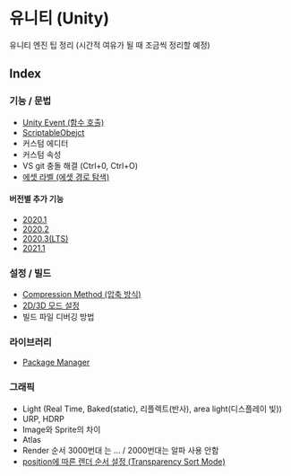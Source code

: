 # 유니티 (Unity)
유니티 엔진 팁 정리 (시간적 여유가 될 때 조금씩 정리할 예정)

## Index
### 기능 / 문법
- [Unity Event (함수 호출)](UnityEvent.md)
- [ScriptableObejct](ScriptableObejct.md)
- 커스텀 에디터
- 커스텀 속성
- VS git 충돌 해결 (Ctrl+0, Ctrl+O)
- [에셋 라벨 (에셋 경로 탐색)](AssetLabel.md)

#### 버전별 추가 기능
- [2020.1](2020_1.md)
- [2020.2](2020_2.md)
- [2020.3(LTS)](2020_3.md)
- [2021.1](2021_1.md)

### 설정 / 빌드
- [Compression Method (압축 방식)](CompressionMethod.md)
- [2D/3D 모드 설정](2D3DMode.md)
- 빌드 파일 디버깅 방법

### 라이브러리
- [Package Manager](PackageManager.md)

### 그래픽
- Light (Real Time, Baked(static), 리플렉트(반사), area light(디스플레이 빛))
- URP, HDRP
- Image와 Sprite의 차이
- Atlas
- Render 순서 3000번대 는 ... / 2000번대는 알파 사용 안함
- [position에 따른 렌더 순서 설정 (Transparency Sort Mode)](TransparencySortMode.md)
